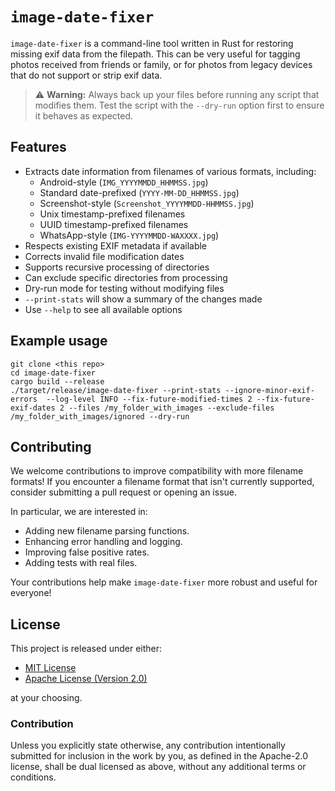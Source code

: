 # `image-date-fixer`

`image-date-fixer` is a command-line tool written in Rust for restoring missing exif data from the filepath.
This can be very useful for tagging photos received from friends or family, or for photos from legacy devices that do not support or strip exif data.

> ⚠️ **Warning:** Always back up your files before running any script that modifies them. Test the script with the `--dry-run` option first to ensure it behaves as expected.

## Features

- Extracts date information from filenames of various formats, including:
  - Android-style (`IMG_YYYYMMDD_HHMMSS.jpg`)
  - Standard date-prefixed (`YYYY-MM-DD_HHMMSS.jpg`)
  - Screenshot-style (`Screenshot_YYYYMMDD-HHMMSS.jpg`)
  - Unix timestamp-prefixed filenames
  - UUID timestamp-prefixed filenames
  - WhatsApp-style (`IMG-YYYYMMDD-WAXXXX.jpg`)
- Respects existing EXIF metadata if available
- Corrects invalid file modification dates
- Supports recursive processing of directories
- Can exclude specific directories from processing
- Dry-run mode for testing without modifying files
- `--print-stats` will show a summary of the changes made
- Use `--help` to see all available options

## Example usage

```shell
git clone <this repo>
cd image-date-fixer
cargo build --release
./target/release/image-date-fixer --print-stats --ignore-minor-exif-errors  --log-level INFO --fix-future-modified-times 2 --fix-future-exif-dates 2 --files /my_folder_with_images --exclude-files /my_folder_with_images/ignored --dry-run
```

## Contributing

We welcome contributions to improve compatibility with more filename formats!
If you encounter a filename format that isn't currently supported, consider submitting a pull request or opening an issue.

In particular, we are interested in:

- Adding new filename parsing functions.
- Enhancing error handling and logging.
- Improving false positive rates.
- Adding tests with real files.

Your contributions help make `image-date-fixer` more robust and useful for everyone!

## License

This project is released under either:

- [MIT License](https://github.com/ink-feather-org/cargo-manifest-proc-macros-rs/blob/main/LICENSE-MIT)
- [Apache License (Version 2.0)](https://github.com/ink-feather-org/cargo-manifest-proc-macros-rs/blob/main/LICENSE-APACHE)

at your choosing.

### Contribution

Unless you explicitly state otherwise, any contribution intentionally
submitted for inclusion in the work by you, as defined in the Apache-2.0
license, shall be dual licensed as above, without any additional terms or
conditions.
